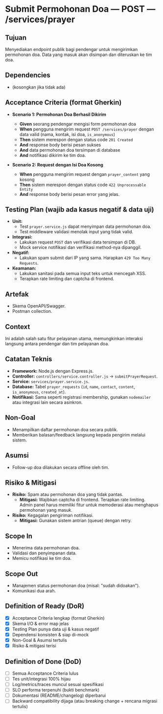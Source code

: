 # Submit Permohonan Doa — POST — /services/prayer

## Tujuan
Menyediakan endpoint publik bagi pendengar untuk mengirimkan permohonan doa. Data yang masuk akan disimpan dan diteruskan ke tim doa.

## Dependencies
- (kosongkan jika tidak ada)

## Acceptance Criteria (format Gherkin)
- **Scenario 1: Permohonan Doa Berhasil Dikirim**
  - **Given** seorang pendengar mengisi form permohonan doa
  - **When** pengguna mengirim request `POST /services/prayer` dengan data valid (nama, kontak, isi doa, `is_anonymous`)
  - **Then** sistem merespon dengan status code `201 Created`
  - **And** response body berisi pesan sukses
  - **And** data permohonan doa tersimpan di database
  - **And** notifikasi dikirim ke tim doa.

- **Scenario 2: Request dengan Isi Doa Kosong**
  - **When** pengguna mengirim request dengan `prayer_content` yang kosong
  - **Then** sistem merespon dengan status code `422 Unprocessable Entity`
  - **And** response body berisi pesan error yang jelas.

## Testing Plan (wajib ada kasus negatif & data uji)
- **Unit:**
  - Test `prayer.service.js` dapat menyimpan data permohonan doa.
  - Test middleware validasi menolak input yang tidak valid.
- **Integrasi:**
  - Lakukan request `POST` dan verifikasi data tersimpan di DB.
  - Mock service notifikasi dan verifikasi method-nya dipanggil.
- **Negatif:**
  - Lakukan spam submit dari IP yang sama. Harapkan `429 Too Many Requests`.
- **Keamanan:**
  - Lakukan sanitasi pada semua input teks untuk mencegah XSS.
  - Terapkan rate limiting dan captcha di frontend.

## Artefak
- Skema OpenAPI/Swagger.
- Postman collection.

## Context
Ini adalah salah satu fitur pelayanan utama, memungkinkan interaksi langsung antara pendengar dan tim pelayanan doa.

## Catatan Teknis
- **Framework:** Node.js dengan Express.js.
- **Controller:** `controllers/service.controller.js` -> `submitPrayerRequest`.
- **Service:** `services/prayer.service.js`.
- **Database:** Tabel `prayer_requests` (`id`, `name`, `contact`, `content`, `is_anonymous`, `created_at`).
- **Notifikasi:** Sama seperti registrasi membership, gunakan `nodemailer` atau integrasi lain secara asinkron.

## Non-Goal
- Menampilkan daftar permohonan doa secara publik.
- Memberikan balasan/feedback langsung kepada pengirim melalui sistem.

## Asumsi
- Follow-up doa dilakukan secara offline oleh tim.

## Risiko & Mitigasi
- **Risiko:** Spam atau permohonan doa yang tidak pantas.
  - **Mitigasi:** Wajibkan captcha di frontend. Terapkan rate limiting. Admin panel harus memiliki fitur untuk memoderasi atau menghapus permohonan yang masuk.
- **Risiko:** Kegagalan pengiriman notifikasi.
  - **Mitigasi:** Gunakan sistem antrian (queue) dengan retry.

## Scope In
- Menerima data permohonan doa.
- Validasi dan penyimpanan data.
- Memicu notifikasi ke tim doa.

## Scope Out
- Manajemen status permohonan doa (misal: "sudah didoakan").
- Komunikasi dua arah.

## Definition of Ready (DoR)
- [x] Acceptance Criteria lengkap (format Gherkin)  
- [x] Skema I/O & error map jelas  
- [x] Testing Plan punya data uji & kasus negatif  
- [x] Dependensi konsisten & siap di-mock  
- [x] Non-Goal & Asumsi tertulis  
- [x] Risiko & mitigasi terisi  

## Definition of Done (DoD)
- [ ] Semua Acceptance Criteria lulus  
- [ ] Tes unit/integrasi 100% hijau  
- [ ] Log/metrics/traces muncul sesuai spesifikasi  
- [ ] SLO performa terpenuhi (bukti benchmark)  
- [ ] Dokumentasi (README/changelog) diperbarui  
- [ ] Backward compatibility dijaga (atau breaking change + rencana migrasi tertulis)  
